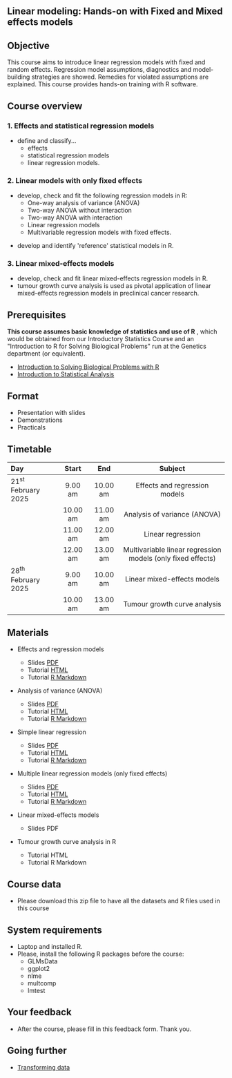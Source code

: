 ## Linear modeling: Hands-on with Fixed and Mixed effects models
 
## Objective

This course aims to introduce linear regression models with fixed and random effects. 
Regression model assumptions, diagnostics and model-building strategies are showed. 
Remedies for violated assumptions are explained. This course provides hands-on training 
with R software.


## Course overview

### 1. Effects and statistical regression models

- define and classify...
  + effects
  + statistical regression models
  + linear regression models.

### 2. Linear models with only fixed effects

* develop, check and fit the following regression models in R:
  + One-way analysis of variance (ANOVA)
  + Two-way ANOVA without interaction
  + Two-way ANOVA with interaction
  + Linear regression models
  + Multivariable regression models with fixed effects.

- develop and identify 'reference' statistical models in R.

### 3. Linear mixed-effects models

- develop, check and fit linear mixed-effects regression models in R.
- tumour growth curve analysis is used as pivotal application of linear mixed-effects 
regression models in preclinical cancer research.


## Prerequisites

**This course assumes basic knowledge of statistics and use of R** , which would be obtained from our Introductory Statistics Course and an 
"Introduction to R for Solving Biological Problems" run at the Genetics department (or equivalent).

- [Introduction to Solving Biological Problems with R](http://cambiotraining.github.io/r-intro/)
- [Introduction to Statistical Analysis](http://bioinformatics-core-shared-training.github.io/IntroductionToStats/)


## Format

- Presentation with slides
- Demonstrations
- Practicals

## Timetable

|Day|Start|End|Subject|
|:-------------|:-------:|:-------:|:--------------------------------------------:|
|21<sup>st</sup> February 2025|9.00 am|10.00 am|Effects and regression models|
||10.00 am|11.00 am|Analysis of variance (ANOVA)|
||11.00 am|12.00 am|Linear regression|
||12.00 am|13.00 am|Multivariable linear regression models (only fixed effects)|
|28<sup>th</sup> February 2025|9.00 am|10.00 am|Linear mixed-effects models|
||10.00 am|13.00 am|Tumour growth curve analysis|




## Materials 

- Effects and regression models
  + Slides [PDF](ppts/Effects_and_regression_models.pdf)
  + Tutorial [HTML](Effects_and_regression_models.html)
  + Tutorial [R Markdown](Effects_and_regression_models.Rmd)

- Analysis of variance (ANOVA)
  + Slides [PDF](ppts/anova_slides.pdf)
  + Tutorial [HTML](anova.html)
  + Tutorial [R Markdown](anova.Rmd)
  
- Simple linear regression
  + Slides [PDF](ppts/simple_regression.pdf)
  + Tutorial [HTML](simple_regression+.html)
  + Tutorial [R Markdown](simple_regression+.Rmd)

- Multiple linear regression models (only fixed effects)
  + Slides [PDF](ppts/multiple_regression.pdf)
  + Tutorial [HTML](multiple_regression+.html)
  + Tutorial [R Markdown](multiple_regression+.Rmd)
  
- Linear mixed-effects models
  + Slides PDF
  
- Tumour growth curve analysis in R
  + Tutorial HTML
  + Tutorial R Markdown
  
## Course data
- Please download this zip file to have all the datasets and R files used in this course

## System requirements
- Laptop and installed R.
- Please, install the following R packages before the course:
  + GLMsData
  + ggplot2
  + nlme
  + multcomp
  + lmtest
  
  
## Your feedback
- After the course, please fill in this feedback form. Thank you.


## Going further
- [Transforming data](http://rcompanion.org/handbook/I_12.html)


